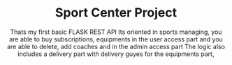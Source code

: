 <h1 align="center">Sport Center Project</h1>
<p align="center">Thats my first basic FLASK REST API
Its oriented in sports managing, you are able to buy subscriptions, equipments in the user access part
  and you are able to delete, add coaches and in the admin access part
  The logic also includes a delivery part with delivery guyes for the equipments part, <p>

